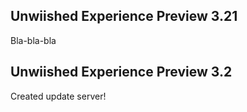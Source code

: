 ## Unwiished Experience Preview 3.21
Bla-bla-bla

## Unwiished Experience Preview 3.2
Created update server!
